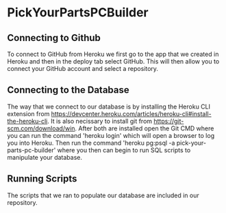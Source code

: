 # PickYourPartsPCBuilder

## Connecting to Github
To connect to GitHub from Heroku we first go to the app that we created in Heroku and then in the deploy tab select GitHub. This will then allow you to connect your GitHub account and select a repository.

## Connecting to the Database
The way that we connect to our database is by installing the Heroku CLI extension from https://devcenter.heroku.com/articles/heroku-cli#install-the-heroku-cli. It is also necissary to install git from https://git-scm.com/download/win. After both are installed open the Git CMD where you can run the command 'heroku login' which will open a browser to log you into Heroku. Then run the command 'heroku pg:psql -a pick-your-parts-pc-builder' where you then can begin to run SQL scripts to manipulate your database.

## Running Scripts
The scripts that we ran to populate our database are included in our repository.
